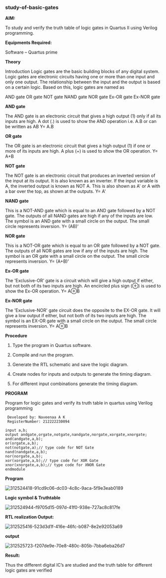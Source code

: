 ### study-of-basic-gates

**AIM:** 

To study and verify the truth table of logic gates in Quartus II using Verilog programming.

**Equipments Required:**

Software – Quartus prime 

**Theory**

Introduction Logic gates are the basic building blocks of any digital system. Logic gates are electronic circuits having one or more than one input and only one output. The relationship between the input and the output is based on a certain logic. Based on this, logic gates are named as

AND gate OR gate NOT gate NAND gate NOR gate Ex-OR gate Ex-NOR gate

**AND gate**

The AND gate is an electronic circuit that gives a high output (1) only if all its inputs are high. A dot (.) is used to show the AND operation i.e. A.B or can be written as AB
Y= A.B

**OR gate** 

The OR gate is an electronic circuit that gives a high output (1) if one or more of its inputs are high. A plus (+) is used to show the OR operation.
Y= A+B

**NOT gate**

The NOT gate is an electronic circuit that produces an inverted version of the input at its output. It is also known as an inverter. If the input variable is A, the inverted output is known as NOT A. This is also shown as A' or A with a bar over the top, as shown at the outputs.
Y= A'

**NAND gate**

This is a NOT-AND gate which is equal to an AND gate followed by a NOT gate. The outputs of all NAND gates are high if any of the inputs are low. The symbol is an AND gate with a small circle on the output. The small circle represents inversion.
Y= (AB)’

**NOR gate**

This is a NOT-OR gate which is equal to an OR gate followed by a NOT gate. The outputs of all NOR gates are low if any of the inputs are high. The symbol is an OR gate with a small circle on the output. The small circle represents inversion.
Y= (A+B)’

**Ex-OR gate**

The 'Exclusive-OR' gate is a circuit which will give a high output if either, but not both of its two inputs are high. An encircled plus sign (⊕) is used to show the Ex-OR operation.
Y= A⊕B

**Ex-NOR gate**

The 'Exclusive-NOR' gate circuit does the opposite to the EX-OR gate. It will give a low output if either, but not both of its two inputs are high. The symbol is an EX-OR gate with a small circle on the output. The small circle represents inversion.
Y= A⊕B

**Procedure** 

1.	Type the program in Quartus software.

2.	Compile and run the program.

3.	Generate the RTL schematic and save the logic diagram.

4.	Create nodes for inputs and outputs to generate the timing diagram.

5.	For different input combinations generate the timing diagram.


**PROGRAM**

Program for logic gates and verify its truth table in quartus using Verilog programming
```
 Developed by: Naveenaa A K
 RegisterNumber: 212222230094
```
```
input a,b;
output andgate,orgate,notgate,nandgate,norgate,xorgate,xnorgate;
and(andgate,a,b);
or(orgate,a,b);
not(notgate,a);// type code for NOT Gate
nand(nandgate,a,b);
nor(norgate,a,b);
xor(xorgate,a,b);// type code for XOR Gate
xnor(xnorgate,a,b);// type code for XNOR Gate
endmodule
```

 **Program**

 
![312524418-91cd9c06-dc03-4c8c-9aca-5f9e3eab0189](https://github.com/Kamali22004796/study-of-basic-gates/assets/120567837/a5860abc-3a17-4894-8e4a-b522e4f96ec7)

 
**Logic symbol & Truthtable**

![312524944-f9705d15-097d-41f0-938e-727ac8c817fe](https://github.com/Kamali22004796/study-of-basic-gates/assets/120567837/e941b2b7-fc98-4842-b21b-7a3f5f464654)


**RTL realization Output:** 


![312525416-523d3d1f-416e-46fc-b087-8e2e92053a69](https://github.com/Kamali22004796/study-of-basic-gates/assets/120567837/94fc9f18-ee8c-4eb0-8249-2b6c8531cb44)



**output**

![312525723-f207de9e-70e8-480c-805b-7bba6eba26d7](https://github.com/Kamali22004796/study-of-basic-gates/assets/120567837/84e9b0ed-986f-40ce-a52b-c20c3c010d82)



**Result:**

Thus the different digital IC’s are studied and the truth table for different logic gates are verified

